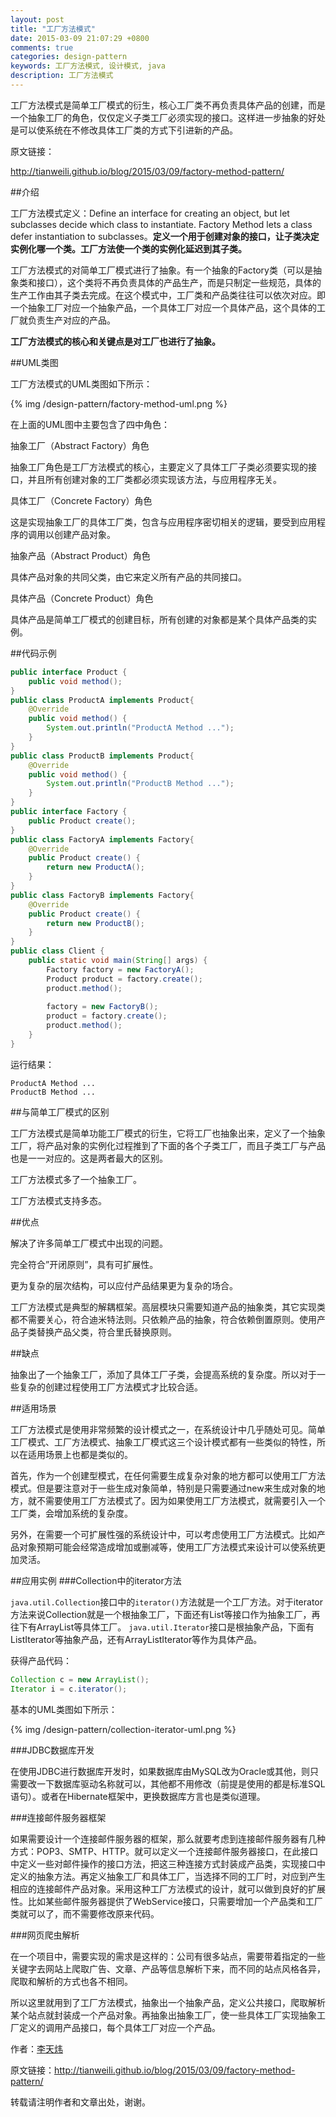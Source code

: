 ```yaml
---
layout: post
title: "工厂方法模式"
date: 2015-03-09 21:07:29 +0800
comments: true
categories: design-pattern
keywords: 工厂方法模式, 设计模式, java
description: 工厂方法模式
---
```


工厂方法模式是简单工厂模式的衍生，核心工厂类不再负责具体产品的创建，而是一个抽象工厂的角色，仅仅定义子类工厂必须实现的接口。这样进一步抽象的好处是可以使系统在不修改具体工厂类的方式下引进新的产品。

<!--more-->
原文链接：

<http://tianweili.github.io/blog/2015/03/09/factory-method-pattern/>

##介绍

工厂方法模式定义：Define an interface for creating an object, but let subclasses decide which class to instantiate. Factory Method lets a class defer instantiation to subclasses。**定义一个用于创建对象的接口，让子类决定实例化哪一个类。工厂方法使一个类的实例化延迟到其子类。**

工厂方法模式的对简单工厂模式进行了抽象。有一个抽象的Factory类（可以是抽象类和接口），这个类将不再负责具体的产品生产，而是只制定一些规范，具体的生产工作由其子类去完成。在这个模式中，工厂类和产品类往往可以依次对应。即一个抽象工厂对应一个抽象产品，一个具体工厂对应一个具体产品，这个具体的工厂就负责生产对应的产品。

**工厂方法模式的核心和关键点是对工厂也进行了抽象。**

##UML类图

工厂方法模式的UML类图如下所示：

{% img /design-pattern/factory-method-uml.png %}

在上面的UML图中主要包含了四中角色：

抽象工厂（Abstract Factory）角色

抽象工厂角色是工厂方法模式的核心，主要定义了具体工厂子类必须要实现的接口，并且所有创建对象的工厂类都必须实现该方法，与应用程序无关。

具体工厂（Concrete Factory）角色

这是实现抽象工厂的具体工厂类，包含与应用程序密切相关的逻辑，要受到应用程序的调用以创建产品对象。

抽象产品（Abstract Product）角色

具体产品对象的共同父类，由它来定义所有产品的共同接口。

具体产品（Concrete Product）角色

具体产品是简单工厂模式的创建目标，所有创建的对象都是某个具体产品类的实例。

##代码示例

```java
public interface Product {
    public void method();
}
public class ProductA implements Product{
    @Override
    public void method() {
        System.out.println("ProductA Method ...");
    }
}
public class ProductB implements Product{
    @Override
    public void method() {
        System.out.println("ProductB Method ...");
    }
}
public interface Factory {
    public Product create();
}
public class FactoryA implements Factory{
    @Override
    public Product create() {
        return new ProductA();
    }
}
public class FactoryB implements Factory{
    @Override
    public Product create() {
        return new ProductB();
    }
}
public class Client {
    public static void main(String[] args) {
        Factory factory = new FactoryA();
        Product product = factory.create();
        product.method();
        
        factory = new FactoryB();
        product = factory.create();
        product.method();
    }
}
```
运行结果：

	ProductA Method ...
	ProductB Method ...

##与简单工厂模式的区别

工厂方法模式是简单功能工厂模式的衍生，它将工厂也抽象出来，定义了一个抽象工厂，将产品对象的实例化过程推到了下面的各个子类工厂，而且子类工厂与产品也是一一对应的。这是两者最大的区别。

工厂方法模式多了一个抽象工厂。

工厂方法模式支持多态。

##优点

解决了许多简单工厂模式中出现的问题。

完全符合”开闭原则”，具有可扩展性。

更为复杂的层次结构，可以应付产品结果更为复杂的场合。

工厂方法模式是典型的解耦框架。高层模块只需要知道产品的抽象类，其它实现类都不需要关心，符合迪米特法则。只依赖产品的抽象，符合依赖倒置原则。使用产品子类替换产品父类，符合里氏替换原则。

##缺点

抽象出了一个抽象工厂，添加了具体工厂子类，会提高系统的复杂度。所以对于一些复杂的创建过程使用工厂方法模式才比较合适。

##适用场景

工厂方法模式是使用非常频繁的设计模式之一，在系统设计中几乎随处可见。简单工厂模式、工厂方法模式、抽象工厂模式这三个设计模式都有一些类似的特性，所以在适用场景上也都是类似的。

首先，作为一个创建型模式，在任何需要生成复杂对象的地方都可以使用工厂方法模式。但是要注意对于一些生成对象简单，特别是只需要通过new来生成对象的地方，就不需要使用工厂方法模式了。因为如果使用工厂方法模式，就需要引入一个工厂类，会增加系统的复杂度。

另外，在需要一个可扩展性强的系统设计中，可以考虑使用工厂方法模式。比如产品对象预期可能会经常造成增加或删减等，使用工厂方法模式来设计可以使系统更加灵活。

##应用实例
###Collection中的iterator方法

`java.util.Collection`接口中的`iterator()`方法就是一个工厂方法。对于iterator方法来说Collection就是一个根抽象工厂，下面还有List等接口作为抽象工厂，再往下有ArrayList等具体工厂。
`java.util.Iterator`接口是根抽象产品，下面有ListIterator等抽象产品，还有ArrayListIterator等作为具体产品。

获得产品代码：

```java
Collection c = new ArrayList();
Iterator i = c.iterator();
```
基本的UML类图如下所示：

{% img /design-pattern/collection-iterator-uml.png %}

###JDBC数据库开发

在使用JDBC进行数据库开发时，如果数据库由MySQL改为Oracle或其他，则只需要改一下数据库驱动名称就可以，其他都不用修改（前提是使用的都是标准SQL语句）。或者在Hibernate框架中，更换数据库方言也是类似道理。

###连接邮件服务器框架

如果需要设计一个连接邮件服务器的框架，那么就要考虑到连接邮件服务器有几种方式：POP3、SMTP、HTTP。就可以定义一个连接邮件服务器接口，在此接口中定义一些对邮件操作的接口方法，把这三种连接方式封装成产品类，实现接口中定义的抽象方法。再定义抽象工厂和具体工厂，当选择不同的工厂时，对应到产生相应的连接邮件产品对象。采用这种工厂方法模式的设计，就可以做到良好的扩展性。比如某些邮件服务器提供了WebService接口，只需要增加一个产品类和工厂类就可以了，而不需要修改原来代码。

###网页爬虫解析

在一个项目中，需要实现的需求是这样的：公司有很多站点，需要带着指定的一些关键字去网站上爬取广告、文章、产品等信息解析下来，而不同的站点风格各异，爬取和解析的方式也各不相同。

所以这里就用到了工厂方法模式，抽象出一个抽象产品，定义公共接口，爬取解析某个站点就封装成一个产品对象。再抽象出抽象工厂，使一些具体工厂实现抽象工厂定义的调用产品接口，每个具体工厂对应一个产品。


作者：[李天炜](http://tianweili.github.io/)

原文链接：<http://tianweili.github.io/blog/2015/03/09/factory-method-pattern/>

转载请注明作者和文章出处，谢谢。